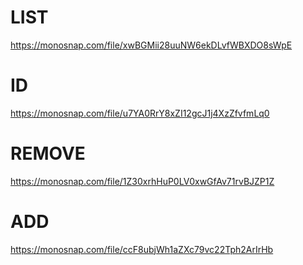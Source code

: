 # LIST

https://monosnap.com/file/xwBGMii28uuNW6ekDLvfWBXDO8sWpE

# ID

https://monosnap.com/file/u7YA0RrY8xZI12gcJ1j4XzZfvfmLq0

# REMOVE

https://monosnap.com/file/1Z30xrhHuP0LV0xwGfAv71rvBJZP1Z

# ADD

https://monosnap.com/file/ccF8ubjWh1aZXc79vc22Tph2ArIrHb
